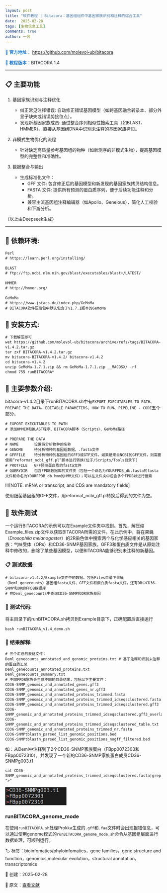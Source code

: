 ```yaml
---
layout: post
title: "软件教程 | Bitacora：基因组组件中基因家族识别和注释的综合工具"
date:  2025-02-28
tags: [生物信息工具]
comments: true
author: 一言
---
```


<span style="color: rgb(25, 118, 210)">📅 **官方地址**：</span> <span style="color: rgb(31, 35, 40)">https://github.com/molevol-ub/bitacora</span>

<span style="color: rgb(25, 118, 210)">🔬 **教程版本**：</span><span style="color: rgb(31, 35, 40)">BITACORA 1.4</span>

***

## 📋 主要功能

1.  基因家族识别与注释优化
    - 纠正常见注释错误: 自动修正错误基因模型（如跨基因融合转录本、部分外显子缺失或错误剪接位点）。
    - 发现新基因家族成员: 通过整合序列相似性搜索工具（如BLAST、HMMER），直接从基因组DNA中识别未注释的基因家族拷贝。
  
2.  非模式生物优化的流程
    - 针对缺乏高质量参考基因组的物种（如新测序的非模式生物），提高基因模型的完整性和准确性。

3.  数据整合与输出
    - 生成标准化文件：
        - GFF 文件: 包含修正后的基因模型和新发现的基因家族拷贝结构信息。
        - FASTA 文件: 提供所有预测的蛋白质序列，便于后续功能注释和分析。
        - 兼容主流基因组注释编辑器（如Apollo、Geneious），简化人工校验和下游分析。

（以上由Deepseek生成）

***

## 🔧 依赖环境:

```
Perl
# https://learn.perl.org/installing/

BLAST
# ftp://ftp.ncbi.nlm.nih.gov/blast/executables/blast+/LATEST/

HMMER
# http://hmmer.org/

GeMoMa
# https://www.jstacs.de/index.php/GeMoMa
# BITACORA软件压缩包中默认包含了V1.7.1版本的GeMoMa
```

## 🧷 安装方式:

```
# 下载解压即可
wet https://github.com/molevol-ub/bitacora/archive/refs/tags/BITACORA-v1.4.2.tar.gz
tar zxf BITACORA-v1.4.2.tar.gz
mv bitacora-BITACORA-v1.4.2/ bitacora-v1.4.2
cd bitacora-v1.4.2
unzip GeMoMa-1.7.1.zip && rm GeMoMa-1.7.1.zip __MACOSX/ -rf
chmod 755 runBITACORA*
```

## 🚩 主要参数介绍:

bitacora-v1.4.2目录下runBITACORA.sh中有`EXPORT EXECUTABLES TO PATH`、`PREPARE THE DATA`、`EDITABLE PARAMETERS`、`HOW TO RUN`、`PIPELINE - CODE`五个部分。

```
# EXPORT EXECUTABLES TO PATH
# 添加HMMER和BLAST程序、BITACORA脚本（Scripts）、GeMoMa路径

# PREPARE THE DATA
# NAME       设置待分析物种的名称
# GENOME     待分析物种的基因组数据，.fasta文件
# GFFFILE    待分析物种的基因组的GFF3或GTF文件。如果是来自NCBI的GFF文件，则需要使用“reformat_ncbi_gff.pl”脚本进行转换(位于/Scripts/Tools目录下)
# PROTFILE   GFF预测蛋白质的fasta文件
# QUERYDIR   包含FPDB数据库的文件夹（包括一个命名为YOURFPDB_db.fasta的fasta文件和命名为YOURFPDB_db.hmm的HMM文件）；可以在文件夹中包含多个FPDB以进行搜索
```

!!![NOTE: mRNA or transcript, and CDS are mandatory fields]

使用细菌基因组的GFF文件，用reformat\_ncbi\_gff.pl转换后得到的文件为空。

## 📰 软件测试

<span style="background-color: var(--color-background-soft)">一个运行BITACORA的示例可以在Example文件夹中找到。首先，解压缩Example_files.zip文件以获取BITACORA所需的文件。在此示例中，将在果蝇（*Drosophila melanogaster*）的2R染色体中搜索两个与化学感应相关的基因家族：气味受体（ORs）和CD36-SNMP基因家族。GFF3和蛋白质文件是从原始注释中修改的，删除了某些基因模型，以便BITACORA能够识别未注释的新基因。</span></span>

### 📋 测试数据:

```
# bitacora-v1.4.2/Example文件中的数据，包括Files目录下果蝇（Deml_genecounts）基因组fasta文件、GFF文件和蛋白质fasta文件，还有DB中CD36-SNMP和OR的FPDB数据库
# 在Deml_genecounts中查询CD36-SNMP和OR家族基因
```

### 📑 测试代码:

将主目录下的runBITACORA.sh拷贝到Example目录下，正确配置后直接运行

```
bash runBITACORA_v1.4_demo.sh
```

### 📣 结果解释:

```
# 三个汇总的表格文件：
Deml_genecounts_annotated_and_genomic_proteins.txt # 基于注释和识别未注释的蛋白质汇总
Deml_genecounts_annotated_proteins.txt
Deml_genecounts_summary.txt
# 不同FPDB家族会生成不同的目录结果，包括以下主要文件：
CD36-SNMP_genomic_and_annotated_genes.gff3
CD36-SNMP_genomic_and_annotated_genes_nr.gff3
CD36-SNMP_genomic_and_annotated_proteins_trimmed.fasta
CD36-SNMP_genomic_and_annotated_proteins_trimmed_idseqsclustered.fasta
CD36-SNMP_genomic_and_annotated_proteins_trimmed_idseqsclustered.gff3
CD36-SNMP_genomic_and_annotated_proteins_trimmed_idseqsclustered.gff3_overlapping_genes.txt
CD36-SNMP_genomic_and_annotated_proteins_trimmed_idseqsclustered_table.txt
CD36-SNMP_genomic_and_annotated_proteins_trimmed_nr.fasta
CD36-SNMPtblastn_parsed_list_genomic_positions.bed
CD36-SNMPtblastn_parsed_list_genomic_positions_nogff_filtered.bed
```

如：从Deml中注释到了2个CD36-SNMP家族蛋白（FBpp0072303和FBpp0072310），并发现了一个新的CD36-SNMP家族蛋白成员CD36-SNMPg003.t1

```
cat CD36-SNMP_genomic_and_annotated_proteins_trimmed_idseqsclustered.fasta|grep ">"
```

![VNYWLXZB](https://raw.githubusercontent.com/zhangzl96/zhangzl96.github.io/master/images/VNYWLXZB.png)

### runBITACORA_genome_mode

在使用`runBITACORA.sh`处理Prokka生成的`.gff`和`.faa`文件时会出现报错信息，可以通过使用genome模式的`runBITACORA_genome_mode.sh`命令从基因组层面进行数据处理，可顺利运行。

🏷️ 标签：bioinfomatics/phyloinfomatics，gene families，gene structure and function，genomics,molecular evolution，structural annotation，transcriptomics

📅 创建：2025-02-28

🔗 原文：<a href="https://doi.org/10.1111/1755-0998.13202">查看文献</a>